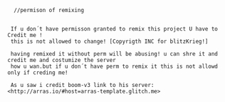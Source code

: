       //permison of remixing
      
     
     If u don´t have permisson granted to remix this project U have to Credit me !
     this is not allowed to change! [Copyrigth INC for blitzKrieg!]
     
     having remixed it without perm will be abusing! u can shre it and credit me and costumize the server
     how u wan.but if u don´t have perm to remix it this is not allowd only if creding me!
     
     As u saw i credit boom-v3 link to his server: <http://arras.io/#host=arras-template.glitch.me>
